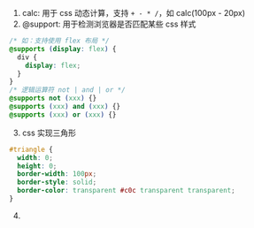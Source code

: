 1. calc: 用于 css 动态计算，支持 `+ - * /`，如 calc(100px - 20px)
2. @support: 用于检测浏览器是否匹配某些 css 样式
```css
/* 如：支持使用 flex 布局 */
@supports (display: flex) {
  div {
    display: flex;
  }
}
/* 逻辑运算符 not | and | or */
@supports not (xxx) {}
@supports (xxx) and (xxx) {}
@supports (xxx) or (xxx) {}
```
3. css 实现三角形
```css
#triangle {
  width: 0;
  height: 0;
  border-width: 100px;
  border-style: solid;
  border-color: transparent #c0c transparent transparent;
}
```
4. 
